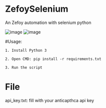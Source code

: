 # ZefoySelenium
An Zefoy automation with selenium python

![image](https://user-images.githubusercontent.com/73378179/133757719-fea7df2a-049a-446f-9d7c-390a2d24bef2.png)
![image](https://user-images.githubusercontent.com/73378179/133837988-dd89da94-0ede-4085-9654-381855e723b4.png)

#Usage:

    1. Install Python 3
    
    2. Open CMD: pip install -r requirements.txt
    
    3. Run the script
    
# File

api_key.txt: fill with your anticapthca api key

